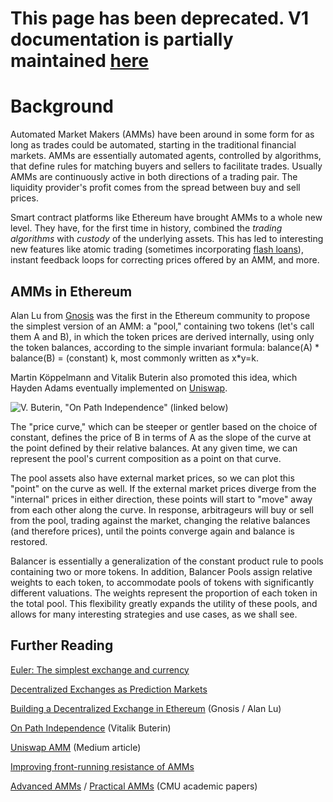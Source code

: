 # This page has been deprecated. V1 documentation is partially maintained [here](https://docs.balancer.fi/v/v1/protocol/background)

# Background

Automated Market Makers \(AMMs\) have been around in some form for as long as trades could be automated, starting in the traditional financial markets. AMMs are essentially automated agents, controlled by algorithms, that define rules for matching buyers and sellers to facilitate trades. Usually AMMs are continuously active in both directions of a trading pair. The liquidity provider's profit comes  from the spread between buy and sell prices.

Smart contract platforms like Ethereum have brought AMMs to a whole new level. They have, for the first time in history, combined the _trading algorithms_ with _custody_ of the underlying assets. This has led to interesting new features like atomic trading \(sometimes incorporating [flash loans](https://aave.com/flash-loans)\), instant feedback loops for correcting prices offered by an AMM, and more.

## AMMs in Ethereum

Alan Lu from [Gnosis](https://gnosis.io/) was the first in the Ethereum community to propose the simplest version of an AMM: a "pool," containing two tokens \(let's call them A and B\), in which the token prices are derived internally, using only the token balances, according to the simple invariant formula: balance\(A\) \* balance\(B\) = \(constant\) k, most commonly written as x\*y=k.

 Martin Köppelmann and Vitalik Buterin also promoted this idea, which Hayden Adams eventually implemented on [Uniswap](https://uniswap.org/).

![V. Buterin, &quot;On Path Independence&quot; \(linked below\)](../.gitbook/assets/xyk.png)

The "price curve," which can be steeper or gentler based on the choice of constant, defines the price of B in terms of A as the slope of the curve at the point defined by their relative balances. At any given time, we can represent the pool's current composition as a point on that curve.

The pool assets also have external market prices, so we can plot this "point" on the curve as well. If the external market prices diverge from the "internal" prices in either direction, these points will start to "move" away from each other along the curve. In response, arbitrageurs will buy or sell from the pool, trading against the market, changing the relative balances \(and therefore prices\), until the points converge again and balance is restored.

Balancer is essentially a generalization of the constant product rule to pools containing two or more tokens. In addition, Balancer Pools assign relative weights to each token, to accommodate pools of tokens with significantly different valuations. The weights represent the proportion of each token in the total pool. This flexibility greatly expands the utility of these pools, and allows for many interesting strategies and use cases, as we shall see.

## Further Reading

[Euler: The simplest exchange and currency](https://www.reddit.com/r/ethereum/comments/54l32y/euler_the_simplest_exchange_and_currency/)

[Decentralized Exchanges as Prediction Markets](https://www.reddit.com/r/ethereum/comments/55m04x/lets_run_onchain_decentralized_exchanges_the_way/)

[Building a Decentralized Exchange in Ethereum](https://blog.gnosis.pm/building-a-decentralized-exchange-in-ethereum-eea4e7452d6e) \(Gnosis / Alan Lu\)

[On Path Independence](https://vitalik.ca/general/2017/06/22/marketmakers.html) \(Vitalik Buterin\)

[Uniswap AMM](https://medium.com/scalar-capital/uniswap-a-unique-exchange-f4ef44f807bf) \(Medium article\)

[Improving front-running resistance of AMMs](https://ethresear.ch/t/improving-front-running-resistance-of-x-y-k-market-makers/1281)

[Advanced AMMs](https://www.cs.cmu.edu/~sandholm/automatedMarketMakersThatEnableNewSettings.AMMA-11.pdf) / [Practical AMMs](https://www.cs.cmu.edu/~./sandholm/liquidity-sensitive%20automated%20market%20maker.teac.pdf) \(CMU academic papers\)

